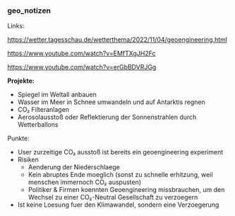 ### geo_notizen



Links:

https://wetter.tagesschau.de/wetterthema/2022/11/04/geoengineering.html

https://www.youtube.com/watch?v=EMfTXgJH2Fc

https://www.youtube.com/watch?v=erGbBDVRJGg



**Projekte:**
- Spiegel im Weltall anbauen
- Wasser im Meer in Schnee umwandeln und auf Antarktis regnen
- CO₂ Filteranlagen
- Aerosolausstoß oder Reflektierung der Sonnenstrahlen durch Wetterballons

Punkte:
- User zurzeitige CO₂ ausstoß ist bereits ein geoengineering experiment
- Risiken
  - Aenderung der Niederschlaege
  - Kein abruptes Ende moeglich (sonst zu schnelle erhitzung, weil menschen immernoch CO₂ auspusten)
  - Politiker & Firmen koennten Geoengineering missbrauchen, um den Wechsel zu einer CO₂-Neutral Gesellschaft zu verzoegern
- Ist keine Loesung fuer den Klimawandel, sondern eine Verzoegerung